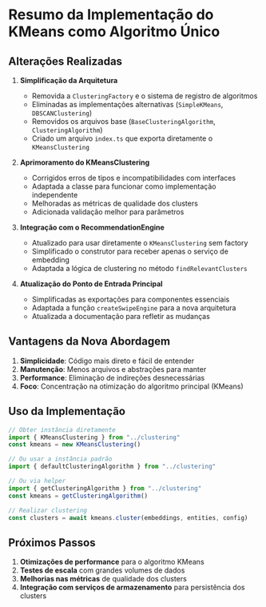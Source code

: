 # Resumo da Implementação do KMeans como Algoritmo Único

## Alterações Realizadas

1. **Simplificação da Arquitetura**

    - Removida a `ClusteringFactory` e o sistema de registro de algoritmos
    - Eliminadas as implementações alternativas (`SimpleKMeans`, `DBSCANClustering`)
    - Removidos os arquivos base (`BaseClusteringAlgorithm`, `ClusteringAlgorithm`)
    - Criado um arquivo `index.ts` que exporta diretamente o `KMeansClustering`

2. **Aprimoramento do KMeansClustering**

    - Corrigidos erros de tipos e incompatibilidades com interfaces
    - Adaptada a classe para funcionar como implementação independente
    - Melhoradas as métricas de qualidade dos clusters
    - Adicionada validação melhor para parâmetros

3. **Integração com o RecommendationEngine**

    - Atualizado para usar diretamente o `KMeansClustering` sem factory
    - Simplificado o construtor para receber apenas o serviço de embedding
    - Adaptada a lógica de clustering no método `findRelevantClusters`

4. **Atualização do Ponto de Entrada Principal**
    - Simplificadas as exportações para componentes essenciais
    - Adaptada a função `createSwipeEngine` para a nova arquitetura
    - Atualizada a documentação para refletir as mudanças

## Vantagens da Nova Abordagem

1. **Simplicidade**: Código mais direto e fácil de entender
2. **Manutenção**: Menos arquivos e abstrações para manter
3. **Performance**: Eliminação de indireções desnecessárias
4. **Foco**: Concentração na otimização do algoritmo principal (KMeans)

## Uso da Implementação

```typescript
// Obter instância diretamente
import { KMeansClustering } from "../clustering"
const kmeans = new KMeansClustering()

// Ou usar a instância padrão
import { defaultClusteringAlgorithm } from "../clustering"

// Ou via helper
import { getClusteringAlgorithm } from "../clustering"
const kmeans = getClusteringAlgorithm()

// Realizar clustering
const clusters = await kmeans.cluster(embeddings, entities, config)
```

## Próximos Passos

1. **Otimizações de performance** para o algoritmo KMeans
2. **Testes de escala** com grandes volumes de dados
3. **Melhorias nas métricas** de qualidade dos clusters
4. **Integração com serviços de armazenamento** para persistência dos clusters
